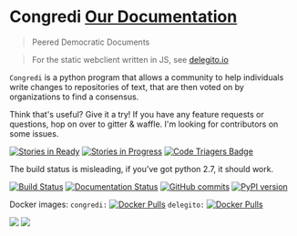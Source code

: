 # Congredi [Our Documentation](//congredi.github.io/congredi/)
> Peered Democratic Documents

> For the static webclient written in JS, see [delegito.io](//delegito.io)

`Congredi` is a python program that allows a community to help
individuals write changes to repositories of text, that are then
voted on by organizations to find a consensus.


Think that's useful? Give it a try! If you have any feature requests or questions,
hop on over to gitter & waffle. I'm looking for contributors on some issues.

[![Stories in Ready](https://badge.waffle.io/congredi/congredi.svg?label=ready&title=Ready)](http://waffle.io/congredi/congredi)
[![Stories in Progress](https://badge.waffle.io/congredi/congredi.svg?label=In%20Progress&title=In%20Progress)](http://waffle.io/congredi/congredi)
[![Code Triagers Badge](https://www.codetriage.com/congredi/congredi/badges/users.svg)](https://www.codetriage.com/congredi/congredi)


The build status is misleading, if you've got python 2.7, it should work.

[![Build Status](https://travis-ci.org/congredi/congredi.svg?branch=master)](https://travis-ci.org/congredi/congredi)
[![Documentation Status](https://readthedocs.org/projects/congredi/badge/?version=latest)](http://congredi.readthedocs.io/en/latest/?badge=latest)
[![GitHub commits](https://img.shields.io/github/commits-since/congredi/congredi/v0.0.1.svg?maxAge=2592000)](https://github.com/congredi/congredi)
[![PyPI version](https://badge.fury.io/py/congredi.svg)](https://badge.fury.io/py/congredi)

Docker images:
`congredi:` [![Docker Pulls](https://img.shields.io/docker/pulls/ericoflondon/congredi.svg?maxAge=2592000)](https://hub.docker.com/r/ericoflondon/congredi/)
`delegito:` [![Docker Pulls](https://img.shields.io/docker/pulls/ericoflondon/delegito.svg?maxAge=2592000)](https://hub.docker.com/r/ericoflondon/delegito/)

[![](https://images.microbadger.com/badges/image/ericoflondon/congredi.svg)](https://microbadger.com/images/ericoflondon/congredi "Get your own image badge on microbadger.com")
[![](https://images.microbadger.com/badges/version/ericoflondon/congredi.svg)](https://microbadger.com/images/ericoflondon/congredi "Get your own version badge on microbadger.com")
